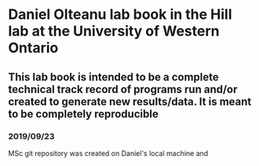 # Daniel Olteanu lab book in the Hill lab at the University of Western Ontario
## This lab book is intended to be a complete technical track record of programs run and/or created to generate new results/data. It is meant to be completely reproducible
### 2019/09/23
MSc git repository was created on Daniel's local machine and
